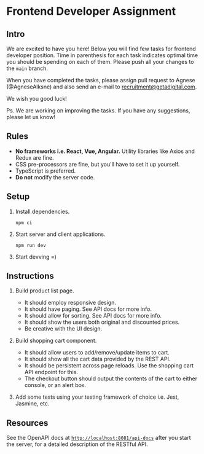# Frontend Developer Assignment

## Intro

We are excited to have you here! Below you will find few tasks for frontend developer position. Time in parenthesis for each task indicates optimal time you should be spending on each of them. Please push all your changes to the `main` branch.

When you have completed the tasks, please assign pull request to Agnese (@AgneseAlksne) and also send an e-mail to recruitment@getadigital.com.

We wish you good luck!

Ps. We are working on improving the tasks. If you have any suggestions, please let us know!

## Rules

* **No frameworks i.e. React, Vue, Angular.** Utility libraries like Axios and Redux are fine.
* CSS pre-processors are fine, but you'll have to set it up yourself.
* TypeScript is preferred.
* **Do not** modify the server code.

## Setup

1. Install dependencies.

   ```console
   npm ci
   ```

2. Start server and client applications.

   ```console
   npm run dev
   ```

3. Start devving =)

## Instructions

1. Build product list page.
   - It should employ responsive design.
   - It should have paging. See API docs for more info.
   - It should allow for sorting. See API docs for more info.
   - It should show the users both original and discounted prices.
   - Be creative with the UI design.

2. Build shopping cart component.
   - It should allow users to add/remove/update items to cart.
   - It should show all the cart data provided by the REST API.
   - It should be persistent across page reloads. Use the shopping cart API endpoint for this.
   - The checkout button should output the contents of the cart to either console, or an alert box.

3. Add some tests using your testing framework of choice i.e. Jest, Jasmine, etc.

## Resources

See the OpenAPI docs at [`http://localhost:8081/api-docs`](http://localhost:8081/api-docs) after you start the server, for a detailed description of the RESTful API.